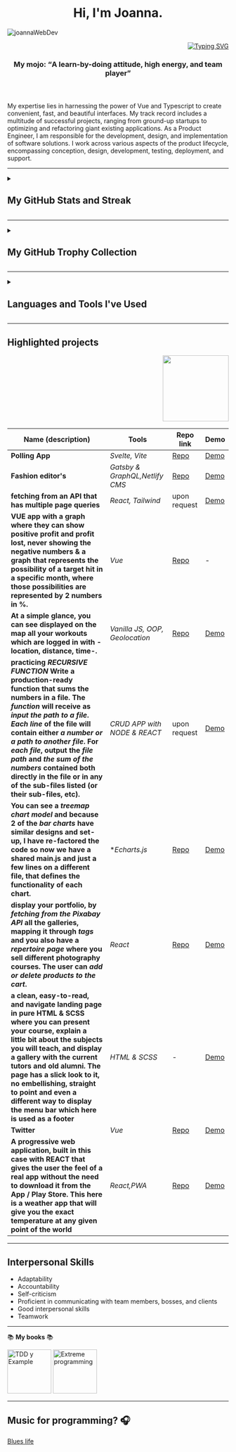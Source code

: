 <header>
 <h1 align='center'>Hi, I'm Joanna. </h1>
 <p align="left"> <img src="https://komarev.com/ghpvc/?username=joannaWebDev&label=Profile%20views&color=0e75b6&style=flat" alt="joannaWebDev" /> </p>
 <p align="right"><a href="https://git.io/typing-svg"><img src="https://readme-typing-svg.herokuapp.com?font=Fira+Code&pause=1000&vCenter=true&random=false&width=600&lines=Front-end+engineer" alt="Typing SVG" /></a></p>
 <h3 align='center'>My mojo: <q>A learn-by-doing attitude, high energy, and team player</q></h3>
</header>

<div>
  <p>My expertise lies in harnessing the power of Vue and Typescript to create convenient, fast, and beautiful interfaces.
   My track record includes a multitude of successful projects, ranging from ground-up startups to optimizing and refactoring giant existing applications. As a Product Engineer, I am responsible for the development, design, and implementation of software solutions. I work across various aspects of the product lifecycle, encompassing conception, design, development, testing, deployment, and support.</p>
</div>

______

<details><summary><h2>My GitHub Stats and Streak</h2></summary>
  <p align="center"><img src="https://github-readme-stats.vercel.app/api/top-langs?username=joannaWebDev&theme=react&show_icons=true&locale=en&layout=compact"    alt="joannaWebDev" /></p>
 <p align="center"><img src="https://github-readme-stats.vercel.app/api?username=joannaWebDev&show_icons=true&count_private=true&theme=react"  alt="GitHub stats" /></p>
 <p align="center"><img src="https://streak-stats.demolab.com?user=joannaWebDev&theme=react&border_radius=5&date_format=M%20j%5B%2C%20Y%5D&currStreakNum=DD0000" alt="Joanna's GitHub streak stats" /></p>
</details>

______  

<details><summary><h2>My GitHub Trophy Collection</h2></summary>
 
 <p align="center">
 <img alig src="https://github-profile-trophy.vercel.app/?username=joannaWebDev&margin-w=8&column=4&title=MultipleLang,Experience,Organizations,Repositories,Commits,Followers,PullRequest,Stars,Issues,Reviews&theme=darkhub&no-frame=true" alt="github trophies" />
 </p>
</details>

______ 

<details><summary><h2>Languages and Tools I've Used</h2></summary>
<br>
<p align="center">
  <img src="https://skillicons.dev/icons?i=ts,js,vue,react,html,css,bootstrap,tailwind,git,github,netlify,vercel,firebase,vscode&perline=6" />
</p>
<br><br>

</details>


<!-- 
<p>
  <img alt="Nuxt" src="https://img.shields.io/badge/Nuxt-black?style=for-the-badge&logo=nuxt.js&logoColor=white" />
  <img alt="Vue" src="https://img.shields.io/badge/-Vue-4fc08d?style=flat&logo=vuedotjs&logoColor=fff" />
  <img alt="TypeScript" src="https://img.shields.io/badge/typescript-%23007ACC.svg?style=for-the-badge&logo=typescript&logoColor=white" />
  <img alt="JavaScript" src="https://img.shields.io/badge/-JavaScript-333333?style=flat&amp;logo=javascript">
  <img alt="React" src="https://img.shields.io/badge/-React-45b8d8?style=flat-square&logo=react&logoColor=white" />
  <img alt="Gatsby" src="https://www.vectorlogo.zone/logos/gatsbyjs/gatsbyjs-icon.svg" width="20" height="20"/>  
 </p>-->
 <!-- 
 <p>
  <img alt="Jest" src="https://img.shields.io/badge/-jest-%23C21325?style=for-the-badge&logo=jest&logoColor=white" />
 
 </p>
 
 <p>
  <img alt="html5" src="https://img.shields.io/badge/-HTML5-E34F26?style=flat-square&logo=html5&logoColor=white" />
  <img alt="Markdown" src="https://img.shields.io/badge/-Markdown-333333?style=flat&amp;logo=markdown" >
  <img alt="CSS" src="https://img.shields.io/badge/-CSS-333333?style=flat&amp;logo=CSS3&amp;logoColor=1572B6" />
  <img alt="Sass" src="https://img.shields.io/badge/-Sass-CC6699?style=flat-square&logo=sass&logoColor=white" />
  <img alt="Bootstrap" src="https://img.shields.io/badge/-Bootstrap-333333?style=flat&amp;logo=bootstrap&amp;logoColor=563D7C" >
  <img alt="Styled Components" src="https://img.shields.io/badge/-Styled_Components-db7092?style=flat-square&logo=styled-components&logoColor=white" />
 </p>
  
  <p>
 <img alt="GraphQL" src="https://img.shields.io/badge/-GraphQL-E10098?style=flat-square&logo=graphql&logoColor=white" />  
 <img alt="PostgreSQL" src="https://img.shields.io/badge/postgres-%23316192.svg?&style=for-the-badge&logo=postgresql&logoColor=white" style="height:20px" />  
  <img alt="ExpressJS" src="https://camo.githubusercontent.com/87d8d88ac087f77c5b56509373a2dd49e5439722d7ad59c3f39a577907053152/68747470733a2f2f696d672e736869656c64732e696f2f62616467652f657870726573732e6a732532302d2532333430346435392e7376673f267374796c653d666f722d7468652d6261646765" data-canonical-src="https://img.shields.io/badge/express.js%20-%23404d59.svg?&amp;style=for-the-badge" style="height:20px" />
 </p> 
   
 <p>
  <img alt="Git" src="https://img.shields.io/badge/-Git-333333?style=flat&amp;logo=git" />
  <img alt="GitHub" src="https://img.shields.io/badge/-GitHub-333333?style=flat&amp;logo=github"/>
  <img alt="GitLab" src="https://img.shields.io/badge/gitlab%20-%23181717.svg?&style=for-the-badge&logo=gitlab&logoColor=white" style="height:20px" />  
 </p>
 
 <p>
 <img alt="WebStorm" src="https://img.shields.io/badge/webstorm-143?style=for-the-badge&logo=webstorm&logoColor=white&color=black" />
  <img alt="Visual Studio Code" src="https://img.shields.io/badge/-Visual%20Studio%20Code-333333?style=flat&amp;logo=visual-studio-code&amp;logoColor=007ACC" />
  <img src="https://img.shields.io/badge/adobe%20xd%20-%23FF26BE.svg?&style=for-the-badge&logo=adobe%20xd&logoColor=white" style="height:20px"/>
  <img alt="Illustrator" src="https://img.shields.io/badge/-Illustrator-333333?style=flat&amp;logo=adobe-illustrator" />
  <img alt="Photoshop" src="https://img.shields.io/badge/-Photoshop-333333?style=flat&amp;logo=adobe-photoshop" />
  <img alt="InDesign" src="https://img.shields.io/badge/-InDesign-333333?style=flat&amp;logo=adobe-indesign" />
  <img alt="Figma" src="https://img.shields.io/badge/figma%20-%23F24E1E.svg?&style=for-the-badge&logo=figma&logoColor=white" style="height:20px"/>
 </p>

-->
______
## Highlighted projects
 <p align='right'> <img src="https://github.com/joannaWebDev/media/blob/main/octocat.png?raw=true" width="150"/></p>


| Name (description)        | Tools               | Repo link           | Demo           |
| ----------- | ------------------- | ------------------- | ------------------- |
| **Polling App**    | *Svelte, Vite*      | [Repo](https://github.com/joannaWebDev/poll-app-react-node-mysql) | [Demo](https://ping-pong-club.netlify.app/) |
| **Fashion editor's**    | *Gatsby & GraphQL,Netlify CMS*      | [Repo](https://example.com) | [Demo](https://mabel-gago-gatsby-cms.netlify.app/) |
| **fetching from an API that has multiple page queries**    | *React, Tailwind*      | upon request | [Demo](https://colors-fetch-api-react-query-copy-to-clipboard.netlify.app/) |
| ****VUE app** with a **graph** where they can show positive profit and profit lost, never showing the negative numbers & a **graph** that represents the possibility of a target hit in a specific month, where those possibilities are represented by 2 numbers in %.**    | *Vue*      | [Repo](https://github.com/joannaWebDev/vue-echart.js.git) | - |
| **At a simple glance, you can see displayed on the map all your workouts which are logged in with -location, distance, time-.**    | *Vanilla JS, OOP, Geolocation*      | [Repo](https://github.com/joannaWebDev/mapty-map-your-workouts-oop.git ) | [Demo](https://mapty-map-your-workouts-oop.netlify.app/) |
| **practicing *RECURSIVE FUNCTION* Write a production-ready function that sums the numbers in a file. The *function* will receive as *input the path to a file*. *Each line* of the file will contain either *a number or a path to another file*. For *each file*, output the *file path* and *the sum of the numbers* contained both directly in the file or in any of the sub-files listed (or their sub-files, etc).**    | *CRUD APP with NODE & REACT*      | upon request     | [Demo](https://crud-node-react-sum-files.herokuapp.com/) |
| **You can see a *treemap chart model* and because 2 of the *bar charts* have similar designs and set-up, I have re-factored the code so now we have a shared main.js and just a few lines on a different file, that defines the functionality of each chart.**    | **Echarts.js*      | [Repo](https://github.com/joannaWebDev/charts-vanillaJS.gi) | [Demo](https://charts-vanillajs.netlify.app/index.html) |
| **display your portfolio, by *fetching from the Pixabay API* all the galleries, mapping it through *tags* and you also have a *repertoire page* where you sell different photography courses. The user can *add or delete products to the cart*.**    | *React*      | [Repo](https://github.com/joannaWebDev/james-brown-react-tostify-api.git) | [Demo](https://james-brown-react.netlify.app/) |
| **a clean, easy-to-read, and navigate **landing page** in pure **HTML & SCSS** where you can present your course, explain a little bit about the subjects you will teach, and display a gallery with the current tutors and old alumni. The page has a slick look to it, no embellishing, straight to point and even a different way to display the menu bar which here is used as a footer**    | *HTML & SCSS*      | - | [Demo](https://joannawebdev.github.io/balmes-innova-desarrollo-web/) |
| **Twitter**    | *Vue*      | [Repo](https://github.com/joannaWebDev/twotter-vue3.git) | [Demo](https://twottter-vue3.herokuapp.com/) |
| **A progressive web application, built in this case with **REACT** that gives the user the feel of a real app without the need to download it from the App / Play Store. This here is a **weather app** that will give you the exact temperature at any given point of the world**    | *React,PWA*      | [Repo](https://github.com/joannaWebDev/weather-app-react-pwa.git") | [Demo](https://weather-app-react-and-pwa.netlify.app/) |

    
______

## Interpersonal Skills
* Adaptability
* Accountability
* Self-criticism
* Proficient in communicating with team members, bosses, and clients
* Good interpersonal skills
* Teamwork
______

📚 **My books** 📚 
<p>
  <img alt="TDD y Example" src="https://images-na.ssl-images-amazon.com/images/I/51WXI-aNGCL._SX397_BO1,204,203,200_.jpg" width="100" />
  <span></span> <span></span>

  <img alt="Extreme programming" src="https://m.media-amazon.com/images/I/51i3tpQh4uL._SX514_BO1,204,203,200_.jpg" width="100"/>
  <span></span> <span></span>
 </p>
 
______

## **Music for programming?** 🎧
<p><a href="https://youtu.be/ZVQV-1Fzl3w" rel="nofollow" target="_blank">Blues life</a></p>












